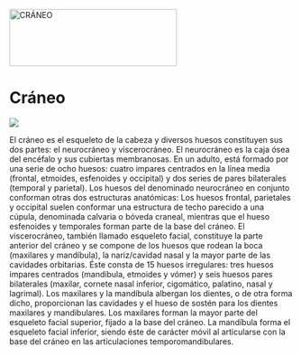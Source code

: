 <a href="https://es.cooltext.com"><img src="https://images.cooltext.com/5136313.png" width="297" height="101" alt="CRÁNEO" /></a>

# Cráneo

![](https://upload.wikimedia.org/wikipedia/commons/thumb/9/92/Es-Human_skull_front_in_Spanish_%28bones%29.png/272px-Es-Human_skull_front_in_Spanish_%28bones%29.png)

El cráneo es el esqueleto de la cabeza y diversos huesos constituyen sus dos partes: el neurocráneo y viscerocráneo. El neurocráneo es la caja ósea del encéfalo y sus cubiertas membranosas. En un adulto, está formado por una serie de ocho huesos: cuatro impares centrados en la línea media (frontal, etmoides, esfenoides y occipital) y dos series de pares bilaterales (temporal y parietal). Los huesos del denominado neurocráneo en conjunto conforman otras dos estructuras anatómicas: Los huesos frontal, parietales y occipital suelen conformar una estructura de techo parecido a una cúpula, denominada calvaria o bóveda craneal, mientras que el hueso esfenoides y temporales forman parte de la base del cráneo. El viscerocráneo, también llamado esqueleto facial, constituye la parte anterior del cráneo y se compone de los huesos que rodean la boca (maxilares y mandíbula), la nariz/cavidad nasal y la mayor parte de las cavidades orbitarias. Éste consta de 15 huesos irregulares: tres huesos impares centrados (mandíbula, etmoides y vómer) y seis huesos pares bilaterales (maxilar, cornete nasal inferior, cigomático, palatino, nasal y lagrimal). Los maxilares y la mandíbula albergan los dientes, o de otra forma dicho, proporcionan las cavidades y el hueso de sostén para los dientes maxilares y mandibulares. Los maxilares forman la mayor parte del esqueleto facial superior, fijado a la base del cráneo. La mandíbula forma el esqueleto facial inferior, siendo éste de carácter móvil al articularse con la base del cráneo en las articulaciones temporomandibulares.




